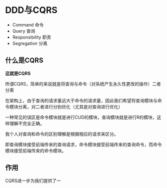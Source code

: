 # DDD与CQRS

* Command 命令
* Query  查询
* Responsibility 职责
* Segregation 分离

## 什么是CQRS

**这就是CQRS**

所谓CQRS，简单的来说就是将查询与命令（对系统产生永久性更改的操作）二者分离

在架构上，由于查询的请求量远大于命令的请求量，因此我们希望将查询模块与命令模块分离，对二者进行分别优化（尤其是对查询进行优化）

一种常见的误区是命令模块就是进行CUD的模块，查询模块就是进行R的模块，这样理解不完全正确。

我个人对查询和命令的区别理解是根据相应的请求来区分。

即查询模块接受前端传来的查询请求，命令模块接受前端传来的查询命令，而命令模块接受前端传来的命令模块。

## 作用

CQRS进一步为我们提供了一



